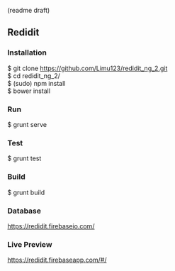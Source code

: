 (readme draft)
## Redidit

### Installation
$ git clone https://github.com/Limu123/redidit_ng_2.git <br>
$ cd redidit_ng_2/ <br>
$ (sudo) npm install <br>
$ bower install

### Run
$ grunt serve

### Test
$ grunt test

### Build
$ grunt build

### Database
https://redidit.firebaseio.com/

### Live Preview
https://redidit.firebaseapp.com/#/
